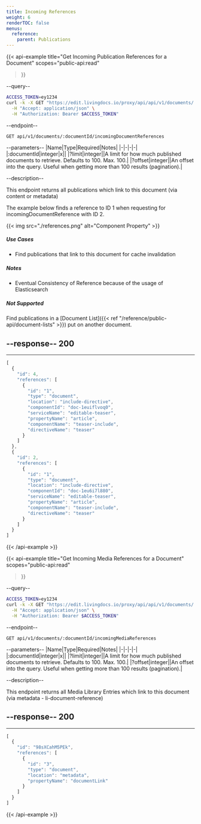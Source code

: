 ```yaml
---
title: Incoming References
weight: 6
renderTOC: false
menus:
  reference:
    parent: Publications
---
```


{{< api-example
  title="Get Incoming Publication References for a Document"
  scopes="public-api:read"
>}}

--query--

```bash
ACCESS_TOKEN=ey1234
curl -k -X GET "https://edit.livingdocs.io/proxy/api/api/v1/documents/:documentId/incomingDocumentReferences" \
  -H "Accept: application/json" \
  -H "Authorization: Bearer $ACCESS_TOKEN"
```

--endpoint--
```
GET api/v1/documents/:documentId/incomingDocumentReferences
```

--parameters--
|Name|Type|Required|Notes|
|-|-|-|-|
|:documentId|integer|x||
|?limit|integer||A limit for how much published documents to retrieve. Defaults to 100. Max. 100.|
|?offset|integer||An offset into the query. Useful when getting more than 100 results (pagination).|

--description--

This endpoint returns all publications which link to this document (via content or metadata)

The example below finds a reference to ID 1 when requesting for incomingDocumentReference with ID 2.

{{< img src="./references.png" alt="Component Property" >}}


##### Use Cases

- Find publications that link to this document for cache invalidation

##### Notes

- Eventual Consistency of Reference because of the usage of Elasticsearch


##### Not Supported

Find publications in a [Document List]({{< ref "/reference/public-api/document-lists" >}}) put on another document.

--response--
200
---
---
```js
[
  {
    "id": 4,
    "references": [
      {
        "id": "1",
        "type": "document",
        "location": "include-directive",
        "componentId": "doc-1euiflvoq0",
        "serviceName": "editable-teaser",
        "propertyName": "article",
        "componentName": "teaser-include",
        "directiveName": "teaser"
      }
    ]
  },
  {
    "id": 2,
    "references": [
      {
        "id": "1",
        "type": "document",
        "location": "include-directive",
        "componentId": "doc-1eu6i7l880",
        "serviceName": "editable-teaser",
        "propertyName": "article",
        "componentName": "teaser-include",
        "directiveName": "teaser"
      }
    ]
  }
]
```

{{< /api-example >}}

{{< api-example
  title="Get Incoming Media References for a Document"
  scopes="public-api:read"
>}}

--query--

```bash
ACCESS_TOKEN=ey1234
curl -k -X GET "https://edit.livingdocs.io/proxy/api/api/v1/documents/:documentId/incomingMediaReferences" \
  -H "Accept: application/json" \
  -H "Authorization: Bearer $ACCESS_TOKEN"
```

--endpoint--
```
GET api/v1/documents/:documentId/incomingMediaReferences
```

--parameters--
|Name|Type|Required|Notes|
|-|-|-|-|
|:documentId|integer|x||
|?limit|integer||A limit for how much published documents to retrieve. Defaults to 100. Max. 100.|
|?offset|integer||An offset into the query. Useful when getting more than 100 results (pagination).|

--description--

This endpoint returns all Media Library Entries which link to this document (via metadata - li-document-reference)

--response--
200
---
---
```js
[
  {
    "id": "98sXCahM5PEk",
    "references": [
      {
        "id": "3",
        "type": "document",
        "location": "metadata",
        "propertyName": "documentLink"
      }
    ]
  }
]
```

{{< /api-example >}}
